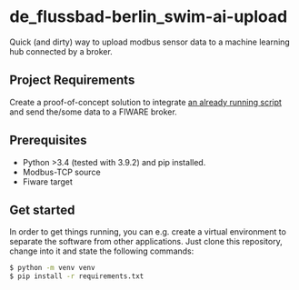 # de\_flussbad-berlin\_swim-ai-upload

Quick (and dirty) way to upload modbus sensor data to a machine learning hub connected by a broker.

## Project Requirements

Create a proof-of-concept solution to integrate [an already running script](https://github.com/RoteKekse/WasserData/) and send the/some data to a FIWARE broker.


## Prerequisites

  * Python >3.4 (tested with 3.9.2) and pip installed.
  * Modbus-TCP source
  * Fiware target

## Get started

In order to get things running, you can e.g. create a virtual environment to separate the software from other applications.
Just clone this repository, change into it and state the following commands:


```sh
$ python -m venv venv
$ pip install -r requirements.txt
```




